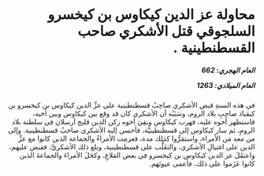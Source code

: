 <h1 dir="rtl">محاولة عز الدين كيكاوس بن كيخسرو السلجوقي قتل الأشكري صاحب القسطنطينية .</h1>

<h5 dir="rtl">العام الهجري:  662

العام الميلادي: 1263

</h5>

<p dir="rtl">في هذه السنةِ قبض الأشكري صاحِبُ قسطنطينية على عزِّ الدين كيكاوس بن كيخسرو بن كيقباذ صاحِبِ بلاد الروم، وسَبَبُه أن الأشكري كان قد وقع بين كيكاوس وبين أخيه، فاستظهر أخوه عليه، فهرب كيكاوس وبقِيَ أخوه ركن الدين قليج أرسلان في سلطنة بلاد الرومِ، ثم سار كيكاوس إلى قسطنطينيَّة، فأحسن إليه الأشكري صاحبُ قسطنطينية. وإلى من معه من الأمراء، واستمَرُّوا كذلك مدة، فعزمت الأمراءُ والجماعة الذين كانوا مع عزِّ الدين على اغتيالِ الأشكري، والتغَلُّب على قسطنطينية، وبلغ ذلك الأشكريَّ، فقبض عليهم، واعتقَلَ عز الدين كيكاوس بن كيخسرو في بعض القلاعِ، وكحَلَ الأمراءَ والجماعةَ الذين كانوا عَزَموا على ذلك، فأعمى عيونَهم.</p></br>
